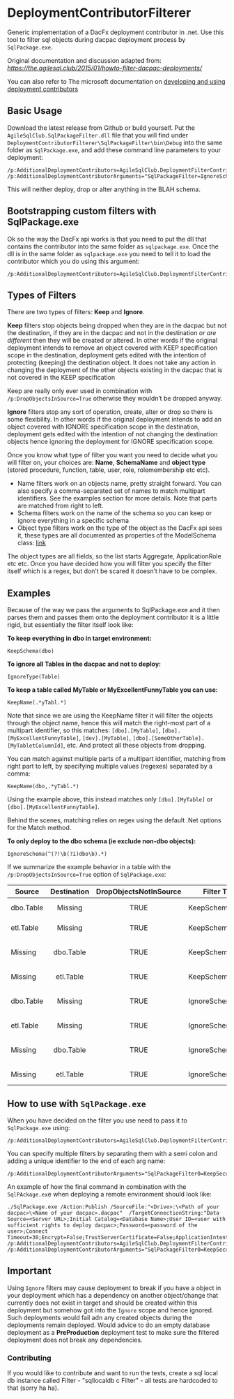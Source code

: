# DeploymentContributorFilterer
Generic implementation of a DacFx deployment contributor in .net. Use this tool to filter sql objects during dacpac deployment process by `SqlPackage.exe`.

Original documentation and discussion adapted from:
*https://the.agilesql.club/2015/01/howto-filter-dacpac-deployments/*

You can also refer to The microsoft documentation on [developing  and using deployment contributors](https://docs.microsoft.com/sql/ssdt/use-deployment-contributors-to-customize-database-build-and-deployment?view=sql-server-ver15)

## Basic Usage
Download the latest release from Github or build yourself. Put the `AgileSqlClub.SqlPackageFilter.dll` file that you will find under `DeploymentContributorFilterer\SqlPackageFilter\bin\Debug` into the same folder as `SqlPackage.exe`, and add these command line parameters to your deployment:

```
/p:AdditionalDeploymentContributors=AgileSqlClub.DeploymentFilterContributor /p:AdditionalDeploymentContributorArguments="SqlPackageFilter=IgnoreSchema(BLAH)"
```

This will neither deploy, drop or alter anything in the BLAH schema.

## Bootstrapping custom filters with SqlPackage.exe
Ok so the way the DacFx api works is that you need to put the dll that contains the contributor into the same folder as `sqlpackage.exe`. Once the dll is in the same folder as `sqlpackage.exe` you need to tell it to load the contributor which you do using this argument:

```
/p:AdditionalDeploymentContributors=AgileSqlClub.DeploymentFilterContributor
```

## Types of Filters
There are two types of filters: **Keep** and **Ignore**.

**Keep** filters stop objects being dropped when they are in the dacpac but not the destination, if they are in the dacpac and not in the destination *or are different* then they will be created or altered. In  other words  if the original deployment intends to remove an object covered with KEEP specification scope in the destination, deployment gets edited with the intention of protecting (keeping) the destination object. It does not take any action in changing the deployment of the other objects existing in the dacpac that is not covered in the KEEP specification 

Keep are really only ever used in combination with `/p:DropObjectsInSource=True` otherwise they wouldn’t be dropped anyway.

**Ignore** filters stop any sort of operation, create, alter or drop so there is some flexibility. In other words if the original deployment intends to add an object covered with IGNORE specification scope  in the destination, deployment gets edited with the intention of not changing  the destination objects hence ignoring the deployment for IGNORE specification  scope.

Once you know what type of filter you want you need to decide what you will filter on, your choices are: **Name**, **SchemaName** and **object type** (stored procedure, function, table, user, role, rolemembership etc etc).

* Name filters work on an objects name, pretty straight forward. You can also specify a comma-separated set of names to match multipart identifiers. See the examples section for more details. Note that parts are matched from right to left.
* Schema filters work on the name of the schema so you can keep or ignore everything in a specific schema
* Object type filters work on the type of the object as the DacFx api sees it, these types are all documented as properties of the ModelSchema class: [link](http://msdn.microsoft.com/library/microsoft.sqlserver.dac.model.modelschema.aspx)

The object types are all fields, so the list starts Aggregate, ApplicationRole etc etc. Once you have decided how you will filter you specify the filter itself which is a regex, but don’t be scared it doesn’t have to be complex.

## Examples
Because of the way we pass the arguments to SqlPackage.exe and it then parses them and passes them onto the deployment contributor it is a little rigid, but essentially the filter itself look like:

**To keep everything in dbo in target environment:**
```
KeepSchema(dbo)
```

**To ignore all Tables in the dacpac and not to deploy:**
```
IgnoreType(Table)
```

**To keep a table called MyTable or MyExcellentFunnyTable you can use:**
```
KeepName(.*yTabl.*)
```

Note that since we are using the KeepName filter it will filter the objects through the object name, hence this will match the right-most part of a multipart identifier, so this matches: `[dbo].[MyTable]`, `[dbo].[MyExcellentFunnyTable]`,
`[dev].[MyTable]`, `[dbo].[SomeOtherTable].[MyTabletColumnId]`, etc. And protect all these objects from dropping.

You can match against multiple parts of a multipart identifier, matching from right part to left, by specifying multiple
values (regexes) separated by a comma:
```
KeepName(dbo,.*yTabl.*)
```

Using the example above, this instead matches only `[dbo].[MyTable]` or `[dbo].[MyExcellentFunnyTable]`.

Behind the scenes, matching relies on regex using the default .Net options for the Match method.

**To only deploy to the dbo schema (ie exclude non-dbo objects):**
```
IgnoreSchema(^(?!\b(?i)dbo\b).*)
```

If we summarize the example behavior in a table with the `/p:DropObjectsInSource=True` option of `SqlPackage.exe`:

| Source        | Destination   | DropObjectsNotInSource | Filter Type     | Generates  | Result |
| ------------- |:-------------:| :---------------------:| --------------- | ---------- | ------------ |
| dbo.Table     | Missing       | TRUE                   | KeepSchema(dbo) | Create     | Leave in deployment |
| etl.Table     | Missing       | TRUE                   | KeepSchema(dbo) | Create     | Leave in deployment |
| Missing       | dbo.Table     | TRUE                   | KeepSchema(dbo) | Drop       | Remove from deploy |
| Missing       | etl.Table     | TRUE                   | KeepSchema(dbo) | Drop       | Leave in deployment |
| dbo.Table     | Missing       | TRUE                   | IgnoreSchema(dbo) | Create   | Remove from deploy  |
| etl.Table     | Missing       | TRUE                   | IgnoreSchema(dbo) | Create   | Leave in deployment |
| Missing       | dbo.Table     | TRUE                   | IgnoreSchema(dbo) | Drop     | Remove from deploy |
| Missing       | etl.Table     | TRUE                   | IgnoreSchema(dbo) | Drop     | Leave in deployment |

## How to use with `SqlPackage.exe`
When you have decided on the filter you use need to pass it to `SqlPackage.exe` using:
```
/p:AdditionalDeploymentContributors=AgileSqlClub.DeploymentFilterContributor/p:AdditionalDeploymentContributorArguments="SqlPackageFilter=KeepSecurity"
```

You can specify multiple filters by separating them with a semi colon  and adding a unique identifier  to the end of each arg name:

```
/p:AdditionalDeploymentContributorArguments="SqlPackageFilter0=KeepSecurity;SqlPackageFilter1=IgnoreSchema(dev)"
```

An example of how the final command in combination with the `SqlPAckage.ex`e when deploying a remote environment should look like:

```
./SqlPackage.exe /Action:Publish /SourceFile:"<Drive>:\<Path of your dacpac>\<Name of your dacpac>.dacpac"  /TargetConnectionString:"Data Source=<Server URL>;Initial Catalog=<Database Name>;User ID=<user with sufficient rights to deploy dacpac>;Password=<password of the user>;Connect Timeout=30;Encrypt=False;TrustServerCertificate=False;ApplicationIntent=ReadWrite;MultiSubnetFailover=False" /p:AdditionalDeploymentContributors=AgileSqlClub.DeploymentFilterContributor /p:AdditionalDeploymentContributorArguments="SqlPackageFilter0=KeepSecurity;SqlPackageFilter1=IgnoreSchema(PII)
```

## Important

Using `Ignore` filters may cause deployment to break if you have a object in your deployment which has a dependency on another object/change that currently does not exist in target and should be created within this deployment but somehow got into the `Ignore` scope and hence ignored. Such deployments would fail adn any created objects during the deployments remain deployed. Would advice to do an empty database deployment as a **PreProduction** deployment test to make sure the filtered deployment does not break any dependencies. 

### Contributing

If you would like to contribute and want to run the tests, create a sql local db instance called Filter - "sqllocaldb c Filter" - all tests are hardcoded to that (sorry ha ha).